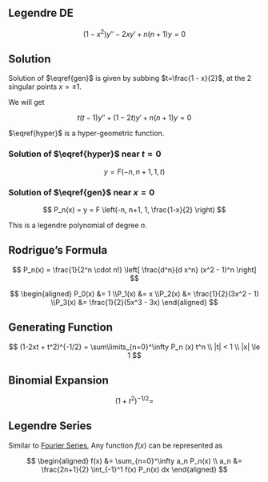 ## Legendre DE

$$
(1-x^2) y'' -
2xy' +
n(n+1)y
= 0
\label{gen}
$$

## Solution

Solution of $\eqref{gen}$ is given by subbing $t=\frac{1 - x}{2}$, at the 2 singular points $x = \pm 1$.

We will get

$$
t(t-1)y'' + (1-2t)y' + n(n+1)y = 0
\label{hyper}
$$

$\eqref{hyper}$ is a hyper-geometric function.

### Solution of $\eqref{hyper}$ near $t=0$

$$
y = F(-n, n+1, 1, t)
$$

### Solution of $\eqref{gen}$ near $x=0$

$$
P_n(x) =
y =
F \left(-n, n+1, 1, \frac{1-x}{2} \right)
$$

This is a legendre polynomial of degree $n$.

## Rodrigue’s Formula

$$
P_n(x) =
\frac{1}{2^n \cdot n!}
\left[
	\frac{d^n}{d x^n} (x^2 - 1)^n
\right]
$$

$$
\begin{aligned}
P_0(x) &= 1 \\P_1(x) &= x \\P_2(x) &= \frac{1}{2}(3x^2 - 1) \\P_3(x) &= \frac{1}{2}(5x^3 - 3x)
\end{aligned}
$$

## Generating Function

$$
(1-2xt + t^2)^{-1/2} = \sum\limits_{n=0}^\infty P_n (x) t^n \\
|t| < 1 \\
|x| \le 1
$$

## Binomial Expansion

$$
(1+t^2)^{-1/2} =
$$

## Legendre Series

Similar to [Fourier Series](17_Fourier_Series.md), Any function $f(x)$ can be represented as

$$
\begin{aligned}
f(x) &= \sum_{n=0}^\infty a_n P_n(x) \\
a_n &= \frac{2n+1}{2} \int_{-1}^1 f(x) P_n(x) dx
\end{aligned}
$$

